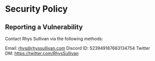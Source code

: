 # Security Policy

## Reporting a Vulnerability

Contact Rhys Sullivan via the following methods:

Email: rhys@rhyssullivan.com
Discord ID: 523949187663134754
Twitter DM: https://twitter.com/RhysSullivan
